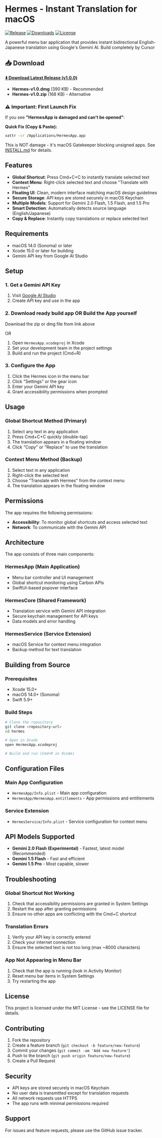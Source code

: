 # Hermes - Instant Translation for macOS

[![Release](https://img.shields.io/github/v/release/stanleyinbali/hermes-translation-app?style=for-the-badge&logo=github)](https://github.com/stanleyinbali/hermes-translation-app/releases/latest)
[![Downloads](https://img.shields.io/github/downloads/stanleyinbali/hermes-translation-app/total?style=for-the-badge)](https://github.com/stanleyinbali/hermes-translation-app/releases)
[![License](https://img.shields.io/github/license/stanleyinbali/hermes-translation-app?style=for-the-badge)](LICENSE)

A powerful menu bar application that provides instant bidirectional English-Japanese translation using Google's Gemini AI. Build completely by Cursor

## 📥 Download

**[⬇️ Download Latest Release (v1.0.0)](https://github.com/stanleyinbali/hermes-translation-app/releases/latest)**

- **Hermes-v1.0.dmg** (390 KB) - Recommended
- **Hermes-v1.0.zip** (168 KB) - Alternative

### ⚠️ Important: First Launch Fix

If you see **"HermesApp is damaged and can't be opened"**:

**Quick Fix (Copy & Paste):**
```bash
xattr -cr /Applications/HermesApp.app
```

This is NOT damage - it's macOS Gatekeeper blocking unsigned apps. See [INSTALL.md](https://github.com/stanleyinbali/hermes-translation-app/releases/download/v1.0.0/INSTALL.md) for details.

## Features

- **Global Shortcut**: Press Cmd+C+C to instantly translate selected text
- **Context Menu**: Right-click selected text and choose "Translate with Hermes"
- **Floating UI**: Clean, modern interface matching macOS design guidelines
- **Secure Storage**: API keys are stored securely in macOS Keychain
- **Multiple Models**: Support for Gemini 2.0 Flash, 1.5 Flash, and 1.5 Pro
- **Smart Detection**: Automatically detects source language (English/Japanese)
- **Copy & Replace**: Instantly copy translations or replace selected text

## Requirements

- macOS 14.0 (Sonoma) or later
- Xcode 15.0 or later for building
- Gemini API key from Google AI Studio

## Setup

### 1. Get a Gemini API Key

1. Visit [Google AI Studio](https://aistudio.google.com/api-keys)
2. Create API key and use in the app

### 2. Download ready build app OR Build the App yourself

Download the zip or dmg file from link above

OR

1. Open `HermesApp.xcodeproj` in Xcode
2. Set your development team in the project settings
3. Build and run the project (Cmd+R)

### 3. Configure the App

1. Click the Hermes icon in the menu bar
2. Click "Settings" or the gear icon
3. Enter your Gemini API key
4. Grant accessibility permissions when prompted

## Usage

### Global Shortcut Method (Primary)

1. Select any text in any application
2. Press Cmd+C+C quickly (double-tap)
3. The translation appears in a floating window
4. Click "Copy" or "Replace" to use the translation

### Context Menu Method (Backup)

1. Select text in any application
2. Right-click the selected text
3. Choose "Translate with Hermes" from the context menu
4. The translation appears in the floating window

## Permissions

The app requires the following permissions:

- **Accessibility**: To monitor global shortcuts and access selected text
- **Network**: To communicate with the Gemini API

## Architecture

The app consists of three main components:

### HermesApp (Main Application)
- Menu bar controller and UI management
- Global shortcut monitoring using Carbon APIs
- SwiftUI-based popover interface

### HermesCore (Shared Framework)
- Translation service with Gemini API integration
- Secure keychain management for API keys
- Data models and error handling

### HermesService (Service Extension)
- macOS Service for context menu integration
- Backup method for text translation

## Building from Source

### Prerequisites
- Xcode 15.0+
- macOS 14.0+ (Sonoma)
- Swift 5.9+

### Build Steps
```bash
# Clone the repository
git clone <repository-url>
cd hermes

# Open in Xcode
open HermesApp.xcodeproj

# Build and run (Cmd+R in Xcode)
```

## Configuration Files

### Main App Configuration
- `HermesApp/Info.plist` - Main app configuration
- `HermesApp/HermesApp.entitlements` - App permissions and entitlements

### Service Extension
- `HermesService/Info.plist` - Service configuration for context menu

## API Models Supported

- **Gemini 2.0 Flash (Experimental)** - Fastest, latest model (Recommended)
- **Gemini 1.5 Flash** - Fast and efficient
- **Gemini 1.5 Pro** - Most capable, slower

## Troubleshooting

### Global Shortcut Not Working
1. Check that accessibility permissions are granted in System Settings
2. Restart the app after granting permissions
3. Ensure no other apps are conflicting with the Cmd+C shortcut

### Translation Errors
1. Verify your API key is correctly entered
2. Check your internet connection
3. Ensure the selected text is not too long (max ~8000 characters)

### App Not Appearing in Menu Bar
1. Check that the app is running (look in Activity Monitor)
2. Reset menu bar items in System Settings
3. Try restarting the app

## License

This project is licensed under the MIT License - see the LICENSE file for details.

## Contributing

1. Fork the repository
2. Create a feature branch (`git checkout -b feature/new-feature`)
3. Commit your changes (`git commit -am 'Add new feature'`)
4. Push to the branch (`git push origin feature/new-feature`)
5. Create a Pull Request

## Security

- API keys are stored securely in macOS Keychain
- No user data is transmitted except for translation requests
- All network requests use HTTPS
- The app runs with minimal permissions required

## Support

For issues and feature requests, please use the GitHub issue tracker.

